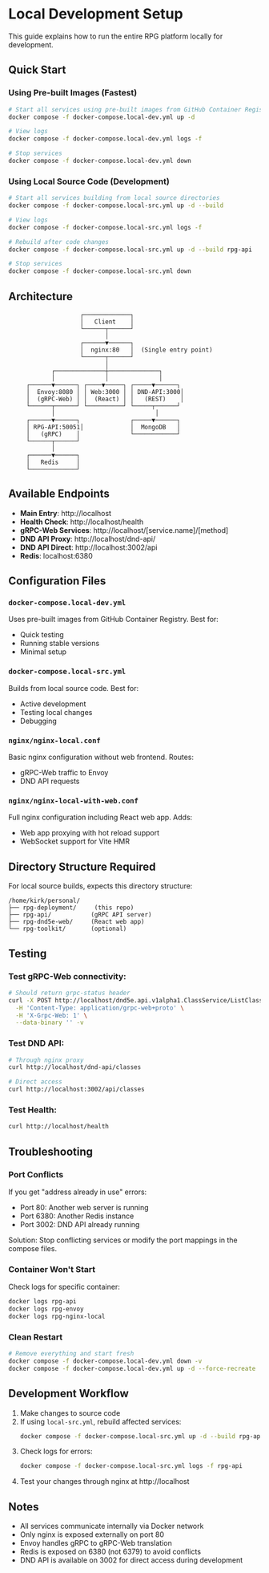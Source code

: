 # Local Development Setup

This guide explains how to run the entire RPG platform locally for development.

## Quick Start

### Using Pre-built Images (Fastest)

```bash
# Start all services using pre-built images from GitHub Container Registry
docker compose -f docker-compose.local-dev.yml up -d

# View logs
docker compose -f docker-compose.local-dev.yml logs -f

# Stop services
docker compose -f docker-compose.local-dev.yml down
```

### Using Local Source Code (Development)

```bash
# Start all services building from local source directories
docker compose -f docker-compose.local-src.yml up -d --build

# View logs
docker compose -f docker-compose.local-src.yml logs -f

# Rebuild after code changes
docker compose -f docker-compose.local-src.yml up -d --build rpg-api

# Stop services
docker compose -f docker-compose.local-src.yml down
```

## Architecture

```
                    ┌─────────────┐
                    │   Client    │
                    └──────┬──────┘
                           │
                    ┌──────▼──────┐
                    │  nginx:80   │  (Single entry point)
                    └──────┬──────┘
                           │
            ┌──────────────┼──────────────┐
            │              │              │
     ┌──────▼──────┐ ┌────▼─────┐ ┌─────▼──────┐
     │  Envoy:8080 │ │ Web:3000 │ │ DND-API:3000│
     │  (gRPC-Web) │ │  (React) │ │   (REST)    │
     └──────┬──────┘ └──────────┘ └─────┬──────┘
            │                            │
     ┌──────▼──────┐              ┌─────▼──────┐
     │ RPG-API:50051│             │  MongoDB   │
     │   (gRPC)    │              └────────────┘
     └──────┬──────┘
            │
     ┌──────▼──────┐
     │   Redis     │
     └─────────────┘
```

## Available Endpoints

- **Main Entry**: http://localhost
- **Health Check**: http://localhost/health
- **gRPC-Web Services**: http://localhost/[service.name]/[method]
- **DND API Proxy**: http://localhost/dnd-api/
- **DND API Direct**: http://localhost:3002/api
- **Redis**: localhost:6380

## Configuration Files

### `docker-compose.local-dev.yml`
Uses pre-built images from GitHub Container Registry. Best for:
- Quick testing
- Running stable versions
- Minimal setup

### `docker-compose.local-src.yml`
Builds from local source code. Best for:
- Active development
- Testing local changes
- Debugging

### `nginx/nginx-local.conf`
Basic nginx configuration without web frontend. Routes:
- gRPC-Web traffic to Envoy
- DND API requests

### `nginx/nginx-local-with-web.conf`
Full nginx configuration including React web app. Adds:
- Web app proxying with hot reload support
- WebSocket support for Vite HMR

## Directory Structure Required

For local source builds, expects this directory structure:
```
/home/kirk/personal/
├── rpg-deployment/     (this repo)
├── rpg-api/           (gRPC API server)
├── rpg-dnd5e-web/     (React web app)
└── rpg-toolkit/       (optional)
```

## Testing

### Test gRPC-Web connectivity:
```bash
# Should return grpc-status header
curl -X POST http://localhost/dnd5e.api.v1alpha1.ClassService/ListClasses \
  -H 'Content-Type: application/grpc-web+proto' \
  -H 'X-Grpc-Web: 1' \
  --data-binary '' -v
```

### Test DND API:
```bash
# Through nginx proxy
curl http://localhost/dnd-api/classes

# Direct access
curl http://localhost:3002/api/classes
```

### Test Health:
```bash
curl http://localhost/health
```

## Troubleshooting

### Port Conflicts
If you get "address already in use" errors:
- Port 80: Another web server is running
- Port 6380: Another Redis instance
- Port 3002: DND API already running

Solution: Stop conflicting services or modify the port mappings in the compose files.

### Container Won't Start
Check logs for specific container:
```bash
docker logs rpg-api
docker logs rpg-envoy
docker logs rpg-nginx-local
```

### Clean Restart
```bash
# Remove everything and start fresh
docker compose -f docker-compose.local-dev.yml down -v
docker compose -f docker-compose.local-dev.yml up -d --force-recreate
```

## Development Workflow

1. Make changes to source code
2. If using `local-src.yml`, rebuild affected services:
   ```bash
   docker compose -f docker-compose.local-src.yml up -d --build rpg-api
   ```
3. Check logs for errors:
   ```bash
   docker compose -f docker-compose.local-src.yml logs -f rpg-api
   ```
4. Test your changes through nginx at http://localhost

## Notes

- All services communicate internally via Docker network
- Only nginx is exposed externally on port 80
- Envoy handles gRPC to gRPC-Web translation
- Redis is exposed on 6380 (not 6379) to avoid conflicts
- DND API is available on 3002 for direct access during development